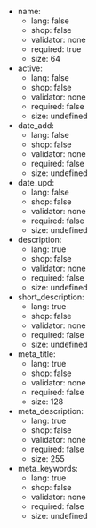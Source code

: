  * name:
    * lang: false
    * shop: false
    * validator: none
    * required: true
    * size: 64
 * active:
    * lang: false
    * shop: false
    * validator: none
    * required: false
    * size: undefined
 * date_add:
    * lang: false
    * shop: false
    * validator: none
    * required: false
    * size: undefined
 * date_upd:
    * lang: false
    * shop: false
    * validator: none
    * required: false
    * size: undefined
 * description:
    * lang: true
    * shop: false
    * validator: none
    * required: false
    * size: undefined
 * short_description:
    * lang: true
    * shop: false
    * validator: none
    * required: false
    * size: undefined
 * meta_title:
    * lang: true
    * shop: false
    * validator: none
    * required: false
    * size: 128
 * meta_description:
    * lang: true
    * shop: false
    * validator: none
    * required: false
    * size: 255
 * meta_keywords:
    * lang: true
    * shop: false
    * validator: none
    * required: false
    * size: undefined

